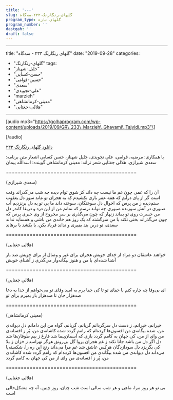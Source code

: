 ```yaml
---
title: '---'
slug: گلهای-رنگارنگ-۲۳۳-سه‌گاه
program_type: گلهای تازه
program_number: ''
dastgah: ''
draft: false
---
```


---
title: "گلهای رنگارنگ ۲۳۳ - سه‌گاه"
date: "2019-09-28"
categories: 
  - "گلهای-رنگارنگ"
tags: 
  - "جلیل-شهناز"
  - "حسن-کسایی"
  - "حسین-قوامی"
  - "سعدی"
  - "علی-تجویدی"
  - "marzieh"
  - "معینی-کرمانشاهی"
  - "هلالی-جغتایی"
---

<!--more-->

\[audio mp3="https://golhaprogram.com/wp-content/uploads/2019/09/GR\_233\_Marzieh\_Ghavami\_Tajvidi.mp3"\]

\[/audio\]

[دانلود گلهای رنگارنگ ۲۳۳](https://golhaprogram.com/wp-content/uploads/2019/09/GR_233_Marzieh_Ghavami_Tajvidi.mp3)

با همکاری: مرضیه، قوامی، علی تجویدی، جلیل شهناز، حسن کسایی اشعار متن برنامه: سعدی شیرازی، هلالی جغتایی شعر ترانه: معینی کرمانشاهی گوینده: اسدالله پیمان

\============================================

(سعدی شیرازی)

آن را که غمی چون غم ما نیست چه داند كز شوق توام دیده چه شب می‌گذراند وقت است گر از پای درآیم كه همه عمر باری نکشیدم که به هجران تو ماند سوز دل یعقوب ستم‌دیده ز من پرس که احوال دل سوختگان، سوخته داند ما بی تو به دل برنزدیم آب صبوری در آتش سوزنده صبوری چه تواند ترسم که نمانم من از این درد و دریغا كاندر دل من حسرت روی تو بماند زنهار كه چون می‌‌گذری بر سر مجروح از وی خبری پرس كه چون می‌گذراند بختی نکند با منِ سرگشته که یک روز هم خانه‌ی من باشی و همسایه نداند سعدی، تو درین بند بمیری و نداند فریاد بکن، یا بکشد یا برهاند

\============================================

(هلالی جغتایی)

خواهند عاشقان دو مراد از خدای خویش هجران برای غیر و وصال از برای خویش صد بار آشنا شده‌ای با من و هنوز بیگانه‌وار می‌گذری ز آشنای خویش

\============================================

(هلالی جغتایی)

ای بی‌وفا چه چاره کنم با جفای تو تا کی جفا برم به امید وفای تو می‌خواهم از خدا به دعا صدهزار جان تا صدهزار بار بمیرم برای تو

\============================================

(معینی کرمانشاهی)

حیرانم، حیرانم، ز دست دل سرگردانم گریانم، گریانم، گواه من این دامانم دل دیوانه‌ی من، شده بیگانه‌ی من افسون‌ها کرده‌ام که رامم گردد شده کاشانه‌ی من، پُر ز افسانه‌ی من وای از من، کی جهان به کامم گردد بازی که آسمان‌پیما شد فارغ ز بیم طوفان‌ها شد دل اگر دل من باشد جانا نکند ز غم هجران پروا گل بی‌رونق هرگز نهراسد ز خزان ز بلا کی بگریزد دل سودازدگان هرکس عاشق شد غم مرا می‌داند رنج این ره را، شکسته‌پا می‌داند دل دیوانه‌ی من شده بیگانه‌ی من افسون‌ها کرده‌ام که رامم گردد شده کاشانه‌ی من، پُر ز افسانه‌ی من وای از من کی جهان به کامم گردد

\============================================

(هلالی جغتایی)

بی تو هر روز مرا، ماهی و هر شب سالی است شب چنان، روز چنین، آه چه مشکل‌حالی است

